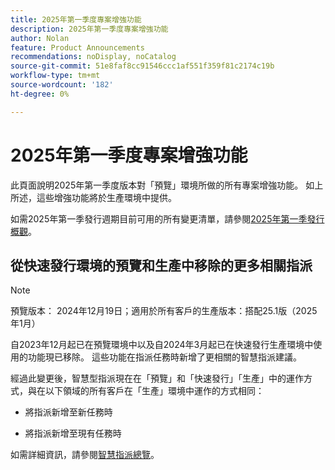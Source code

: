 ```yaml
---
title: 2025年第一季度專案增強功能
description: 2025年第一季度專案增強功能
author: Nolan
feature: Product Announcements
recommendations: noDisplay, noCatalog
source-git-commit: 51e8faf8cc91546ccc1af551f359f81c2174c19b
workflow-type: tm+mt
source-wordcount: '182'
ht-degree: 0%

---
```


# 2025年第一季度專案增強功能

此頁面說明2025年第一季度版本對「預覽」環境所做的所有專案增強功能。 如上所述，這些增強功能將於生產環境中提供。

如需2025年第一季發行週期目前可用的所有變更清單，請參閱[2025年第一季發行概觀](/help/quicksilver/product-announcements/product-releases/25-q1-release-activity/25-q1-release-overview.md)。

## 從快速發行環境的預覽和生產中移除的更多相關指派

>[!NOTE]
>
>預覽版本： 2024年12月19日；適用於所有客戶的生產版本：搭配25.1版（2025年1月）

自2023年12月起已在預覽環境中以及自2024年3月起已在快速發行生產環境中使用的功能現已移除。 這些功能在指派任務時新增了更相關的智慧指派建議。

經過此變更後，智慧型指派現在在「預覽」和「快速發行」「生產」中的運作方式，與在以下領域的所有客戶在「生產」環境中運作的方式相同：

* 將指派新增至新任務時

* 將指派新增至現有任務時

如需詳細資訊，請參閱[智慧指派總覽](/help/quicksilver/manage-work/tasks/assign-tasks/smart-assignments.md)。
